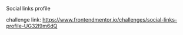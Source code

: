 Social links profile

challenge link: https://www.frontendmentor.io/challenges/social-links-profile-UG32l9m6dQ
